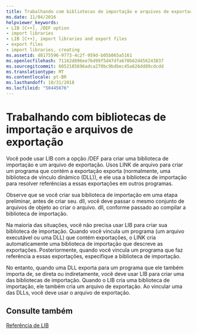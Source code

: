 ```yaml
---
title: Trabalhando com bibliotecas de importação e arquivos de exportação
ms.date: 11/04/2016
helpviewer_keywords:
- LIB [C++], /DEF option
- import libraries
- LIB [C++], import libraries and export files
- export files
- import libraries, creating
ms.assetid: d8175596-9773-4c2f-959d-b05b065a5161
ms.openlocfilehash: 71162d896ee76d99f5d47dfa670b62d456243837
ms.sourcegitcommit: 6052185696adca270bc9bdbec45a626dd89cdcdd
ms.translationtype: MT
ms.contentlocale: pt-BR
ms.lasthandoff: 10/31/2018
ms.locfileid: "50445676"
---
```

# <a name="working-with-import-libraries-and-export-files"></a>Trabalhando com bibliotecas de importação e arquivos de exportação

Você pode usar LIB com a opção /DEF para criar uma biblioteca de importação e um arquivo de exportação. Usos LINK de arquivo para criar um programa que contém a exportação exporta (normalmente, uma biblioteca de vínculo dinâmico (DLL)), e ele usa a biblioteca de importação para resolver referências a essas exportações em outros programas.

Observe que se você criar sua biblioteca de importação em uma etapa preliminar, antes de criar seu. dll, você deve passar o mesmo conjunto de arquivos de objeto ao criar o arquivo. dll, conforme passado ao compilar a biblioteca de importação.

Na maioria das situações, você não precisa usar LIB para criar sua biblioteca de importação. Quando você vincula um programa (um arquivo executável ou uma DLL) que contém exportações, o LINK cria automaticamente uma biblioteca de importação que descreve as exportações. Posteriormente, quando você vincula um programa que faz referência a essas exportações, especifique a biblioteca de importação.

No entanto, quando uma DLL exporta para um programa que ele também importa de, se direta ou indiretamente, você deve usar LIB para criar uma das bibliotecas de importação. Quando o LIB cria uma biblioteca de importação, ele também cria um arquivo de exportação. Ao vincular uma das DLLs, você deve usar o arquivo de exportação.

## <a name="see-also"></a>Consulte também

[Referência de LIB](../../build/reference/lib-reference.md)